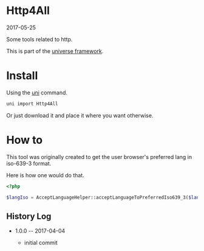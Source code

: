 Http4All
===========
2017-05-25



Some tools related to http.


This is part of the [universe framework](https://github.com/karayabin/universe-snapshot).


Install
==========
Using the [uni](https://github.com/lingtalfi/universe-naive-importer) command.
```bash
uni import Http4All
```

Or just download it and place it where you want otherwise.



How to
==========


This tool was originally created to get the user browser's preferred lang in iso-639-3 format.

Here is how one would do that.




```php
<?php

$langIso = AcceptLanguageHelper::acceptLanguageToPreferredIso639_3($lang);

```


History Log
------------------
    
- 1.0.0 -- 2017-04-04

    - initial commit